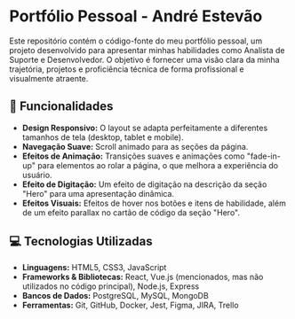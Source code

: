 # Portfólio Pessoal - André Estevão

Este repositório contém o código-fonte do meu portfólio pessoal, um projeto desenvolvido para apresentar minhas habilidades como Analista de Suporte e Desenvolvedor. O objetivo é fornecer uma visão clara da minha trajetória, projetos e proficiência técnica de forma profissional e visualmente atraente.

## 🚀 Funcionalidades

* **Design Responsivo:** O layout se adapta perfeitamente a diferentes tamanhos de tela (desktop, tablet e mobile).
* **Navegação Suave:** Scroll animado para as seções da página.
* **Efeitos de Animação:** Transições suaves e animações como "fade-in-up" para elementos ao rolar a página, o que melhora a experiência do usuário.
* **Efeito de Digitação:** Um efeito de digitação na descrição da seção "Hero" para uma apresentação dinâmica.
* **Efeitos Visuais:** Efeitos de hover nos botões e itens de habilidade, além de um efeito parallax no cartão de código da seção "Hero".

## 💻 Tecnologias Utilizadas

* **Linguagens:** HTML5, CSS3, JavaScript
* **Frameworks & Bibliotecas:** React, Vue.js (mencionados, mas não utilizados no código principal), Node.js, Express
* **Bancos de Dados:** PostgreSQL, MySQL, MongoDB
* **Ferramentas:** Git, GitHub, Docker, Jest, Figma, JIRA, Trello
